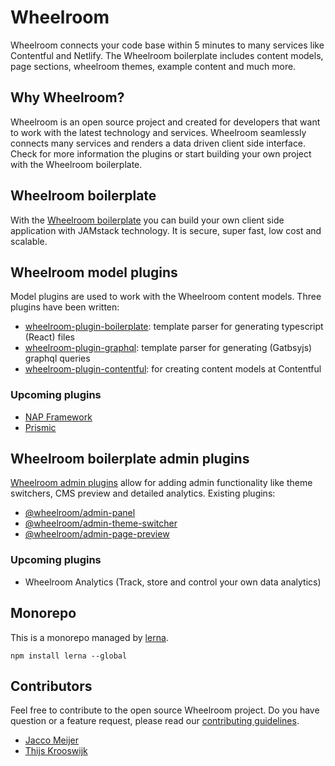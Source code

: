 # Wheelroom

Wheelroom connects your code base within 5 minutes to many services like
Contentful and Netlify. The Wheelroom boilerplate includes content models, page
sections, wheelroom themes, example content and much more.

## Why Wheelroom?

Wheelroom is an open source project and created for developers that want to work
with the latest technology and services. Wheelroom seamlessly connects many
services and renders a data driven client side interface. Check for more
information the plugins or start building your own project with the Wheelroom
boilerplate.

## Wheelroom boilerplate

With the [Wheelroom
boilerplate](https://github.com/wheelroom/wheelroom/tree/master/packages/boilerplate)
you can build your own client side application with JAMstack technology. It is
secure, super fast, low cost and scalable.

## Wheelroom model plugins

Model plugins are used to work with the Wheelroom content models. Three plugins
have been written:

- [wheelroom-plugin-boilerplate](./packages/wheelroom-plugin-boilerplate):
  template parser for generating typescript (React) files
- [wheelroom-plugin-graphql](./packages/wheelroom-plugin-contentful): template
  parser for generating (Gatbsyjs) graphql queries
- [wheelroom-plugin-contentful](./packages/wheelroom-plugin-graphql): for
  creating content models at Contentful

### Upcoming plugins

- [NAP Framework](https://www.napframework.com/)
- [Prismic](https://www.prismic.io)

## Wheelroom boilerplate admin plugins

[Wheelroom admin plugins](./packages/boilerplate/docs/admin-plugins.md) allow
for adding admin functionality like theme switchers, CMS preview and detailed
analytics. Existing plugins:

- [@wheelroom/admin-panel](./packages/admin-panel/README.md)
- [@wheelroom/admin-theme-switcher](./packages/admin-theme-switcher/README.md)
- [@wheelroom/admin-page-preview](./packages/admin-page-preview/README.md)

### Upcoming plugins

- Wheelroom Analytics (Track, store and control your own data analytics)

## Monorepo

This is a monorepo managed by [lerna](https://www.npmjs.com/package/lerna).

```
npm install lerna --global
```

## Contributors

Feel free to contribute to the open source Wheelroom project. Do you have
question or a feature request, please read our [contributing guidelines](./CONTRIBUTING.md).

- [Jacco Meijer](https://github.com/jaccomeijer)
- [Thijs Krooswijk](https://github.com/thijskrooswijk)
